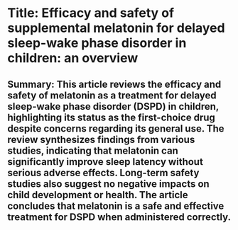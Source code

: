 # Title: Efficacy and safety of supplemental melatonin for delayed sleep-wake phase disorder in children: an overview

## Summary: This article reviews the efficacy and safety of melatonin as a treatment for delayed sleep-wake phase disorder (DSPD) in children, highlighting its status as the first-choice drug despite concerns regarding its general use. The review synthesizes findings from various studies, indicating that melatonin can significantly improve sleep latency without serious adverse effects. Long-term safety studies also suggest no negative impacts on child development or health. The article concludes that melatonin is a safe and effective treatment for DSPD when administered correctly.